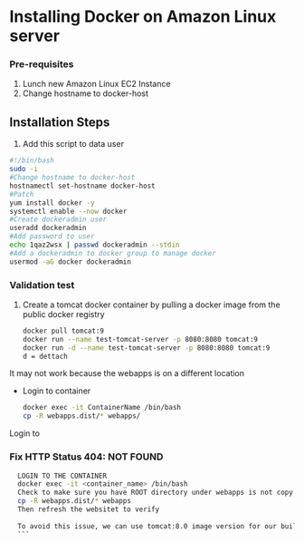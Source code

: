 # Installing Docker on Amazon Linux server

### Pre-requisites
1. Lunch new Amazon Linux EC2 Instance
1. Change hostname to docker-host

## Installation Steps

1. Add this script to data user
```sh
#!/bin/bash
sudo -i
#Change hostname to docker-host
hostnamectl set-hostname docker-host
#Patch
yum install docker -y
systemctl enable --now docker
#Create dockeradmin user
useradd dockeradmin
#Add password to user
echo 1qaz2wsx | passwd dockeradmin --stdin
#Add a dockeradmin to docker group to manage docker
usermod -aG docker dockeradmin
```

### Validation test
1. Create a tomcat docker container by pulling a docker image from the public docker registry
   ```sh
   docker pull tomcat:9
   docker run --name test-tomcat-server -p 8080:8080 tomcat:9
   docker run -d --name test-tomcat-server -p 8080:8080 tomcat:9
   d = dettach
   ```
It may not work because the webapps is on a different location
- Login to container
  ```sh
  docker exec -it ContainerName /bin/bash
  cp -R webapps.dist/* webapps/
  ```
  

Login to 
### Fix HTTP Status 404: NOT FOUND
  ``` sh
    LOGIN TO THE CONTAINER
    docker exec -it <container_name> /bin/bash
    Check to make sure you have ROOT directory under webapps is not copy from webapps.dist
    cp -R webapps.dist/* webapps
    Then refresh the websitet to verify
    
    To avoid this issue, we can use tomcat:8.0 image version for our build
    ```
    




